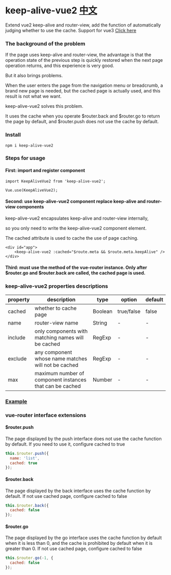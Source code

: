 # keep-alive-vue2  [中文](./README-CH.md)
Extend vue2 keep-alive and router-view, add the function of automatically judging whether to use the cache.
Support for vue3 [Click here](https://github.com/deep-fish-pixel/keep-alive-vue3)

### The background of the problem

If the page uses keep-alive and router-view, the advantage is that the operation state of the previous step is quickly restored when the next page operation returns, and this experience is very good. 

But it also brings problems. 

When the user enters the page from the navigation menu or breadcrumb, a brand new page is needed, but the cached page is actually used, and this result is not what we want. 

keep-alive-vue2 solves this problem. 

It uses the cache when you operate $router.back and $router.go to return the page by default, and $router.push does not use the cache by default.

### Install

```npm i keep-alive-vue2```

### Steps for usage

#### First: import and register component

```
import KeepAliveVue2 from 'keep-alive-vue2';

Vue.use(KeepAliveVue2);
```

#### Second: use keep-alive-vue2 component replace keep-alive and router-view components

keep-alive-vue2 encapsulates keep-alive and router-view internally, 

so you only need to write the keep-alive-vue2 component element.

The cached attribute is used to cache the use of page caching.

```
<div id="app">
    <keep-alive-vue2 :cached="$route.meta && $route.meta.keepAlive" />
</div>
```

#### Third: must use the method of the vue-router instance. Only after $router.go and $router.back are called, the cached page is used.

### keep-alive-vue2 properties descriptions

| property | description                                             | type | option | default |
| --- |---------------------------------------------------------| --- | --- |---------|
| cached | whether to cache page                            | Boolean  | true/false | false   |
| name | router-view name                                        | String  | - | -       |
| include | only components with matching names will be cached      | RegExp  | - | -       |
| exclude | any component whose name matches will not be cached     | RegExp  | - | -       |
| max | maximum number of component instances that can be cached | Number  | - | -       |

### [Example](https://codesandbox.io/s/vue2-route-view-keep-alive-0i17y8)

### vue-router interface extensions

#### $router.push

The page displayed by the push interface does not use the cache function by default. If you need to use it, configure cached to true

```javascript
this.$router.push({
  name: 'list',
  cached: true
});
```
#### $router.back

The page displayed by the back interface uses the cache function by default. 
If not use cached page, configure cached to false

```javascript
this.$router.back({
  cached: false
});
```

#### $router.go

The page displayed by the go interface uses the cache function by default when it is less than 0, and the cache is prohibited by default when it is greater than 0.
If not use cached page, configure cached to false

```javascript
this.$router.go(-1, {
  cached: false
});
```
